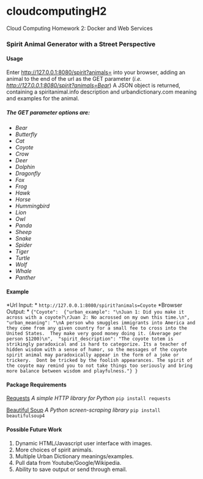 cloudcomputingH2
================

Cloud Computing Homework 2: Docker and Web Services

### Spirit Animal Generator with a Street Perspective

#### Usage
Enter http://127.0.0.1:8080/spirit?animals= into your browser, adding an animal to the end of the url as the GET parameter (*i.e. http://127.0.0.1:8080/spirit?animals=Bear*)
A JSON object is returned, containing a spiritanimal.info description and urbandictionary.com meaning and examples for the animal.

##### The GET parameter options are:
- *Bear*
- *Butterfly*
- *Cat*
- *Coyote*
- *Crow*
- *Deer*
- *Dolphin*
- *Dragonfly*
- *Fox*
- *Frog*
- *Hawk*
- *Horse*
- *Hummingbird*
- *Lion*
- *Owl*
- *Panda*
- *Sheep*
- *Snake*
- *Spider*
- *Tiger*
- *Turtle*
- *Wolf*
- *Whale*
- *Panther*

#### Example
*Url Input: * `http://127.0.0.1:8080/spirit?animals=Coyote`
*Browser Output: *
`{"Coyote": 
    {"urban_example": "\nJuan 1: Did you make it across with a coyote?\rJuan 2: No acrossed on my own this time.\n", 
    "urban_meaning": "\nA person who smuggles immigrants into America and they come from any given country for a small fee to cross into the United States. 
        They make very good money doing it. (Average per person $1200)\n", 
    "spirit_description": "The coyote totem is strikingly paradoxical and is hard to categorize. Its a teacher of hidden wisdom with a sense of humor, so the messages of the coyote spirit animal may paradoxically appear in the form of a joke or trickery. 
        Dont be tricked by the foolish appearances. The spirit of the coyote may remind you to not take things too seriously and bring more balance between wisdom and playfulness."}
}`

#### Package Requirements
[Requests](http://docs.python-requests.org/en/latest/)
*A simple HTTP library for Python*
`pip install requests`

[Beautiful Soup](http://www.crummy.com/software/BeautifulSoup/)
*A Python screen-scraping library*
`pip install beautifulsoup4`

#### Possible Future Work
1. Dynamic HTML/Javascript user interface with images.
2. More choices of spirit animals.
3. Multiple Urban Dictionary meanings/examples.
4. Pull data from Youtube/Google/Wikipedia.
5. Ability to save output or send through email.